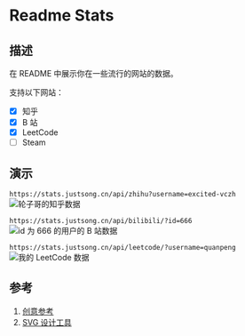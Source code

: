 # Readme Stats
## 描述
在 README 中展示你在一些流行的网站的数据。

支持以下网站：
- [x] 知乎
- [x] B 站
- [x] LeetCode
- [ ] Steam

## 演示
`https://stats.justsong.cn/api/zhihu?username=excited-vczh`
![轮子哥的知乎数据](https://stats.justsong.cn/api/zhihu?username=excited-vczh)

`https://stats.justsong.cn/api/bilibili/?id=666`
![id 为 666 的用户的 B 站数据](https://stats.justsong.cn/api/bilibili/?id=666)

`https://stats.justsong.cn/api/leetcode/?username=quanpeng`
![我的 LeetCode 数据](https://stats.justsong.cn/api/leetcode/?username=quanpeng)

## 参考
1. [创意参考](https://github.com/anuraghazra/github-readme-stats)
2. [SVG 设计工具](https://editor.method.ac/)